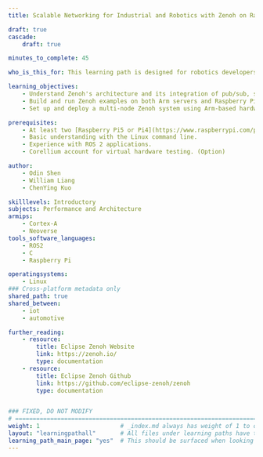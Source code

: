 ```yaml
---
title: Scalable Networking for Industrial and Robotics with Zenoh on Raspberry Pi

draft: true
cascade:
    draft: true

minutes_to_complete: 45

who_is_this_for: This learning path is designed for robotics developers, industrial automation engineers, and IoT system architects building distributed, scalable, and low-latency applications. Whether you are using Robot Operating System (ROS), developing autonomous systems, or designing multi-node communication frameworks, this guide will show you how to leverage the Eclipse Zenoh protocol on Arm-based platforms — both in the cloud (AVH or EC2) and on physical devices like Raspberry Pi.

learning_objectives: 
    - Understand Zenoh's architecture and its integration of pub/sub, storage, querying, and computation models.
    - Build and run Zenoh examples on both Arm servers and Raspberry Pi.
    - Set up and deploy a multi-node Zenoh system using Arm-based hardware or virtual environments.

prerequisites:
    - At least two [Raspberry Pi5 or Pi4](https://www.raspberrypi.com/products/raspberry-pi-5/) or other Cortex-A instances with a Linux-based OS installed.
    - Basic understanding with the Linux command line.
    - Experience with ROS 2 applications.
    - Corellium account for virtual hardware testing. (Option)

author: 
    - Odin Shen
    - William Liang
    - ChenYing Kuo

skilllevels: Introductory
subjects: Performance and Architecture
armips:
    - Cortex-A
    - Neoverse
tools_software_languages:
    - ROS2
    - C
    - Raspberry Pi

operatingsystems:
    - Linux
### Cross-platform metadata only
shared_path: true
shared_between:
    - iot
    - automotive

further_reading:
    - resource:
        title: Eclipse Zenoh Website
        link: https://zenoh.io/
        type: documentation
    - resource:
        title: Eclipse Zenoh Github
        link: https://github.com/eclipse-zenoh/zenoh
        type: documentation


### FIXED, DO NOT MODIFY
# ================================================================================
weight: 1                       # _index.md always has weight of 1 to order correctly
layout: "learningpathall"       # All files under learning paths have this same wrapper
learning_path_main_page: "yes"  # This should be surfaced when looking for related content. Only set for _index.md of learning path content.
---
```

